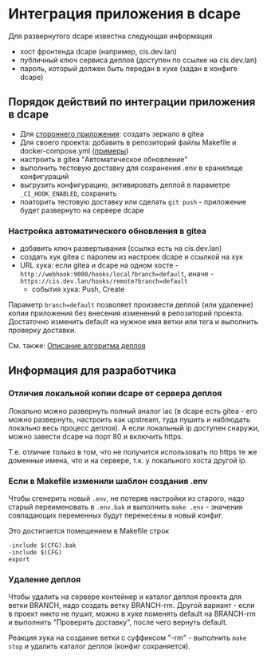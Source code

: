 # Интеграция приложения в dcape

Для развернутого dcape известна следующая информация
* хост фронтенда dcape (например, cis.dev.lan)
* публичный ключ сервиса деплоя (доступен по ссылке на cis.dev.lan)
* пароль, который должен быть передан в хуке (задан в конфиге dcape)

## Порядок действий по интеграции приложения в dcape

* Для [стороннего приложения](https://github.com/dopos?q=dcape-app): создать зеркало в gitea
* Для своего проекта: добавить в репозиторий файлы Makefile и docker-compose.yml ([примеры](https://github.com/dopos?q=dcape-app))
* настроить в gitea "Автоматическое обновление"
* выполнить тестовую доставку для сохранения .env в хранилище конфигураций
* выгрузить конфигурацию, активировать деплой в параметре `_CI_HOOK_ENABLED`, сохранить
* поаторить тестовую доставку или сделать `git push` - приложение будет развернуто на сервере dcape

### Настройка автоматического обновления в gitea

* добавить ключ развертывания (ссылка есть на cis.dev.lan)
* создать хук gitea с паролем из настроек dcape и ссылкой на хук
* URL хука: если gitea и dcape на одном хосте - `http://webhook:9000/hooks/local?branch=default`, иначе - `https://cis.dev.lan/hooks/remote?branch=default`
  * события хука: Push, Create

Параметр `branch=default` позволяет произвести деплой (или удаление) копии приложения без внесения изменений в репозиторий проекта.
Достаточно изменить default на нужное имя ветки или тега и выполнить проверку доставки.

См. также: [Описание алгоритма деплоя](https://github.com/dopos/dockerfile-webhook/blob/master/webhook/README.md)

## Информация для разработчика

### Отличия локальной копии dcape от сервера деплоя

Локально можно развернуть полный аналог iac (в dcape есть gitea - его можно развернуть, настроить как upstream, туда пушить и наблюдать локально весь процесс деплоя).
А если локальный ip доступен снаружи, можно завести dcape на порт 80 и включить https.

Т.е. отличие только в том, что не получится использовать по https те же доменные имена, что и на сервере, т.к. у локального хоста другой ip.

### Если в Makefile изменили шаблон создания .env

Чтобы сгенерить новый `.env`, не потеряв настройки из старого, надо старый переименовать в `.env.bak` и выполнить `make .env` - значения совпадающих переменных будут перенесены в новый конфиг.

Это достигается помещением в Makefile строк
```
-include $(CFG).bak
-include $(CFG)
export
```

### Удаление деплоя

Чтобы удалить на сервере контейнер и каталог деплоя проекта для ветки BRANCH, надо создать ветку BRANCH-rm.
Другой вариант - если в проект никто не пушит, можно в хуке поменять default на BRANCH-rm и выполнить "Проверить доставку", после чего вернуть default.

Реакция хука на создание ветки с суффиксом "-rm" - выполнить `make stop` и удалить каталог деплоя (конфиг сохраняется).
